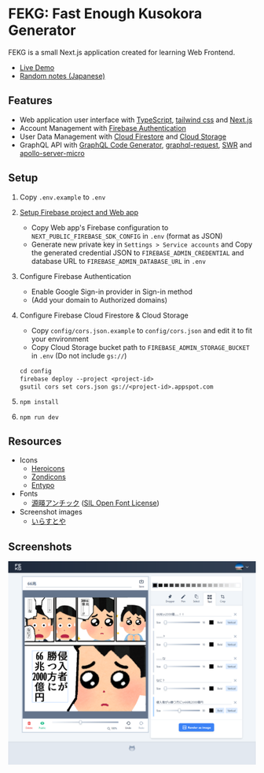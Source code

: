 # FEKG: Fast Enough Kusokora Generator

FEKG is a small Next.js application created for learning Web Frontend.

- [Live Demo](https://fekg.vercel.app/)
- [Random notes (Japanese)](https://yubrot.github.io/2021/07/fekg-fast-enough-kusokora-generator/)

## Features

- Web application user interface with [TypeScript](https://www.typescriptlang.org/),
  [tailwind css](https://tailwindcss.com/) and
  [Next.js](https://nextjs.org/)
- Account Management with [Firebase Authentication](https://firebase.google.com/docs/auth)
- User Data Management with [Cloud Firestore](https://firebase.google.com/docs/firestore) and
  [Cloud Storage](https://firebase.google.com/docs/storage)
- GraphQL API with [GraphQL Code Generator](https://graphql-code-generator.com/),
  [graphql-request](https://github.com/prisma-labs/graphql-request),
  [SWR](https://github.com/vercel/swr) and
  [apollo-server-micro](https://www.apollographql.com/docs/apollo-server/)

## Setup

1. Copy `.env.example` to `.env`
1. [Setup Firebase project and Web app](https://firebase.google.com/docs/web/setup)

   - Copy Web app's Firebase configuration to `NEXT_PUBLIC_FIREBASE_SDK_CONFIG` in `.env` (format as JSON)
   - Generate new private key in `Settings > Service accounts` and
     Copy the generated credential JSON to `FIREBASE_ADMIN_CREDENTIAL` and database URL to `FIREBASE_ADMIN_DATABASE_URL` in `.env`

1. Configure Firebase Authentication

   - Enable Google Sign-in provider in Sign-in method
   - (Add your domain to Authorized domains)

1. Configure Firebase Cloud Firestore & Cloud Storage

   - Copy `config/cors.json.example` to `config/cors.json` and edit it to fit your environment
   - Copy Cloud Storage bucket path to `FIREBASE_ADMIN_STORAGE_BUCKET` in `.env` (Do not include `gs://`)

   ```
   cd config
   firebase deploy --project <project-id>
   gsutil cors set cors.json gs://<project-id>.appspot.com
   ```

1. `npm install`
1. `npm run dev`

## Resources

- Icons
  - [Heroicons](https://heroicons.com/)
  - [Zondicons](http://www.zondicons.com/icons.html)
  - [Entypo](http://www.entypo.com/)
- Fonts
  - [源暎アンチック](http://okoneya.jp/font/) ([SIL Open Font License](http://scripts.sil.org/OFL))
- Screenshot images
  - [いらすとや](https://www.irasutoya.com/)

## Screenshots

![](./screenshots/editor.png)
